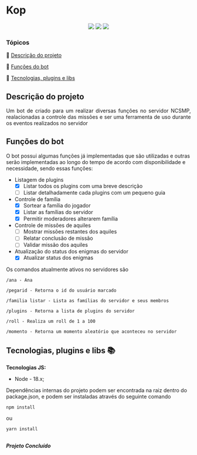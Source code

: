 <h1>Kop</h1>

<p  align="center">
<img  src="http://img.shields.io/static/v1?label=&message=Typescript&color=blue&style=for-the-badge"/>
<img  src="http://img.shields.io/static/v1?label=&message=Node&color=green&style=for-the-badge"/>
<img  src="http://img.shields.io/static/v1?label=&message=MongoDB&color=green&style=for-the-badge"/>
</p>

### Tópicos

:small_blue_diamond: [Descrição do projeto](#descrição-do-projeto)

:small_blue_diamond: [Funções do bot](#funções-do-bot)

:small_blue_diamond: [Tecnologias, plugins e libs](#tecnologias-plugins-e-libs-books)

## Descrição do projeto

<p align="justify">
Um bot de criado para um realizar diversas funções no servidor NCSMP, realacionadas a controle das missões e ser uma ferramenta de uso durante os eventos realizados no servidor
</p>

## Funções do bot

O bot possui algumas funções já implementadas que são utilizadas e outras serão implementadas ao longo do tempo de acordo com disponibilidade e necessidade, sendo essas funções:

- Listagem de plugins
  - [x] Listar todos os plugins com uma breve descrição
  - [ ] Listar detalhadamente cada plugins com um pequeno guia
- Controle de família
  - [x] Sortear a família do jogador
  - [x] Listar as famílias do servidor
  - [x] Permitir moderadores alterarem família
- Controle de missões de aquiles
  - [ ] Mostrar missões restantes dos aquiles
  - [ ] Relatar conclusão de missão
  - [ ] Validar missão dos aquiles
- Atualização do status dos enigmas do servidor
  - [x] Atualizar status dos enigmas

Os comandos atualmente ativos no servidores são

    /ana - Ana

    /pegarid - Retorna o id do usuário marcado

    /familia listar - Lista as famílias do servidor e seus membros

    /plugins - Retorna a lista de plugins do servidor

    /roll - Realiza um roll de 1 a 100

    /momento - Retorna um momento aleatório que aconteceu no servidor

## Tecnologias, plugins e libs :books:

**Tecnologias JS:**

- Node - 18.x;

Dependências internas do projeto podem ser encontrada na raiz dentro do package.json, e podem ser instaladas através do seguinte comando

```
npm install
```

ou

```
yarn install
```

##

**_Projeto Concluído_**
